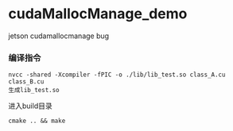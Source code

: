 # cudaMallocManage_demo
jetson cudamallocmanage bug
### 编译指令
```
nvcc -shared -Xcompiler -fPIC -o ./lib/lib_test.so class_A.cu class_B.cu
生成lib_test.so
```
进入build目录
```
cmake .. && make
```
